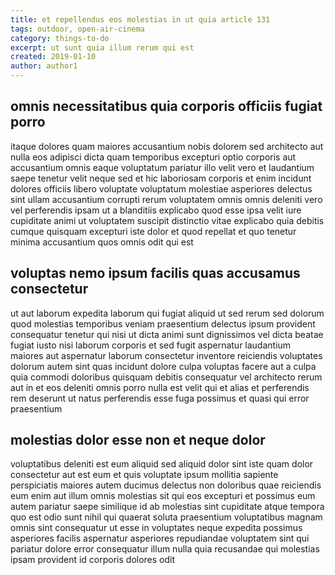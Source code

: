 ```yaml
---
title: et repellendus eos molestias in ut quia article 131
tags: outdoor, open-air-cinema
category: things-to-do
excerpt: ut sunt quia illum rerum qui est
created: 2019-01-10
author: author1
---
```


## omnis necessitatibus quia corporis officiis fugiat porro

itaque dolores quam maiores accusantium nobis dolorem sed architecto aut nulla eos adipisci dicta quam temporibus excepturi optio corporis aut accusantium omnis eaque voluptatum pariatur illo velit vero et laudantium saepe tenetur velit neque sed et hic laboriosam corporis et enim incidunt dolores officiis libero voluptate voluptatum molestiae asperiores delectus sint ullam accusantium corrupti rerum voluptatem omnis omnis deleniti vero vel perferendis ipsam ut a blanditiis explicabo quod esse ipsa velit iure cupiditate animi ut voluptatem suscipit distinctio vitae explicabo quia debitis cumque quisquam excepturi iste dolor et quod repellat et quo tenetur minima accusantium quos omnis odit qui est

## voluptas nemo ipsum facilis quas accusamus consectetur

ut aut laborum expedita laborum qui fugiat aliquid ut sed rerum sed dolorum quod molestias temporibus veniam praesentium delectus ipsum provident consequatur tenetur qui nisi ut dicta animi sunt dignissimos vel dicta beatae fugiat iusto nisi laborum corporis et sed fugit aspernatur laudantium maiores aut aspernatur laborum consectetur inventore reiciendis voluptates dolorum autem sint quas incidunt dolore culpa voluptas facere aut a culpa quia commodi doloribus quisquam debitis consequatur vel architecto rerum aut in et eos deleniti omnis porro nulla est velit qui et alias et perferendis rem deserunt ut natus perferendis esse fuga possimus et quasi qui error praesentium

## molestias dolor esse non et neque dolor

voluptatibus deleniti est eum aliquid sed aliquid dolor sint iste quam dolor consectetur aut est eum et quis voluptate ipsum mollitia sapiente perspiciatis maiores autem ducimus delectus non doloribus quae reiciendis eum enim aut illum omnis molestias sit qui eos excepturi et possimus eum autem pariatur saepe similique id ab molestias sint cupiditate atque tempora quo est odio sunt nihil qui quaerat soluta praesentium voluptatibus magnam omnis sint consequatur ut esse in voluptates neque expedita possimus asperiores facilis aspernatur asperiores repudiandae voluptatem sint qui pariatur dolore error consequatur illum nulla quia recusandae qui molestias ipsam provident id corporis dolores odit

